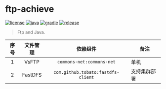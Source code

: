 # ftp-achieve

[![license](https://img.shields.io/badge/license-MIT-green.svg?style=flat&logo=github)](https://www.mit-license.org)
[![java](https://img.shields.io/badge/java-1.8-brightgreen.svg?style=flat&logo=java)](https://www.oracle.com/java/technologies/javase-downloads.html)
[![gradle](https://img.shields.io/badge/gradle-6.3-brightgreen.svg?style=flat&logo=gradle)](https://docs.gradle.org/6.3/userguide/installation.html)
[![release](https://img.shields.io/badge/release-1.1.0-blue.svg)](https://github.com/aaric/ftp-achieve/releases)

> Ftp and Java.

|序号|文件管理|依赖组件|备注|
|:-:|:----:|:-----:|---|
|1|VsFTP|`commons-net:commons-net`|单机|
|2|FastDFS|`com.github.tobato:fastdfs-client`|支持集群部署|
